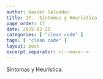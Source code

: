 ```yaml
---
author: Xavier Salvador
title: 17.- Síntomas y Heurística
page_order: 17
date: 2025-02-25
categories: [ "clean_code" ]
tags: [ "clean code" ]
layout: post
excerpt_separator: <!--more-->
---
```


Síntomas y Heurística.